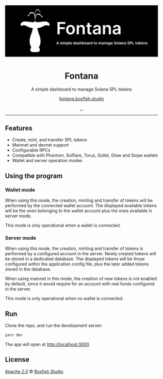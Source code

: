 <h1 align="center">
  <br>
  <a href="https://boxfish.studio"><img src="doc/img/gh-splash.png" title="Fontana. By Boxfish Studio"></a>
</h1>

<h1 align="center">Fontana</h1>

<p align="center">A simple dashboard to manage Solana SPL tokens</p>

<p align="center">
<a href="https://fontana.boxfish.studio/">fontana.boxfish.studio</a>
</p>


<p align="center">
  <a aria-label="build status" href="https://github.com/boxfish-studio/fontana/actions/workflows/deploy_prod.yaml">
    <img alt="" src="https://github.com/boxfish-studio/fontana/actions/workflows/deploy_prod.yaml/badge.svg">
  </a>
  <a aria-label="contributors graph" href="https://github.com/boxfish-studio/fontana/graphs/contributors">
    <img alt="" src="https://img.shields.io/github/contributors/boxfish-studio/fontana.svg">
  </a>
  <a aria-label="last commit" href="https://github.com/boxfish-studio/fontana/commits/main">
    <img alt="" src="https://img.shields.io/github/last-commit/boxfish-studio/fontana.svg">
  </a>
  <a aria-label="license" href="https://github.com/boxfish-studio/fontana/blob/main/LICENSE">
    <img src="https://img.shields.io/github/license/boxfish-studio/fontana.svg" alt="">
  </a>
</p>

---

## Features

- Create, mint, and transfer SPL tokens
- Mainnet and devnet support
- Configurable RPCs
- Compatible with Phantom, Solflare, Torus, Sollet, Glow and Slope wallets
- Wallet and server operation modes


## Using the program

### Wallet mode

When using this mode, the creation, minting and transfer of tokens will be performed by the connected wallet account.
The displayed available tokens will be the ones belonging to the wallet account plus the ones available in server mode.

This mode is only operational when a wallet is connected.

### Server mode

When using this mode, the creation, minting and transfer of tokens is performed by a configured account in the server.
Newly created tokens will be stored in a dedicated database. The displayed tokens will be those configured within the application config file, plus the later added tokens stored in the database.

When using mainnet in this mode, the creation of new tokens is not enabled by default, since it would require for an account with real funds configured in the server.

This mode is only operational when no wallet is connected.


## Run

Clone the repo, and run the development server:

```bash
yarn dev 
```

The app will open at [http://localhost:3000](http://localhost:3000).

## License

[Apache 2.0](./LICENSE) &copy; [Boxfish Studio]


[Boxfish Studio]: https://boxfish.studio


